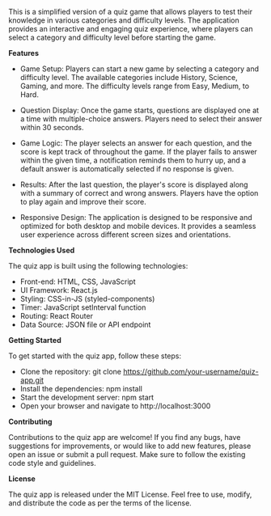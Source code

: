 This is a simplified version of a quiz game that allows players to test their knowledge in various categories and difficulty levels. The application provides an interactive and engaging quiz experience, where players can select a category and difficulty level before starting the game.

**Features**

- Game Setup: Players can start a new game by selecting a category and difficulty level. The available categories include History, Science, Gaming, and more. The difficulty levels range from Easy, Medium, to Hard.

- Question Display: Once the game starts, questions are displayed one at a time with multiple-choice answers. Players need to select their answer within 30 seconds.

- Game Logic: The player selects an answer for each question, and the score is kept track of throughout the game. If the player fails to answer within the given time, a notification reminds them to hurry up, and a default answer is automatically selected if no response is given.

- Results: After the last question, the player's score is displayed along with a summary of correct and wrong answers. Players have the option to play again and improve their score.

- Responsive Design: The application is designed to be responsive and optimized for both desktop and mobile devices. It provides a seamless user experience across different screen sizes and orientations.

**Technologies Used**

The quiz app is built using the following technologies:

- Front-end: HTML, CSS, JavaScript
- UI Framework: React.js
- Styling: CSS-in-JS (styled-components)
- Timer: JavaScript setInterval function
- Routing: React Router
- Data Source: JSON file or API endpoint

**Getting Started**

To get started with the quiz app, follow these steps:

- Clone the repository: git clone https://github.com/your-username/quiz-app.git
- Install the dependencies: npm install
- Start the development server: npm start
- Open your browser and navigate to http://localhost:3000

**Contributing**

Contributions to the quiz app are welcome! If you find any bugs, have suggestions for improvements, or would like to add new features, please open an issue or submit a pull request. Make sure to follow the existing code style and guidelines.

**License**

The quiz app is released under the MIT License. Feel free to use, modify, and distribute the code as per the terms of the license.
